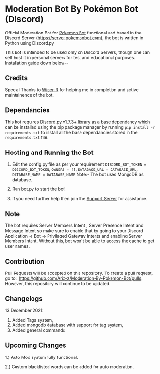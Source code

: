 # Moderation Bot By Pokémon Bot (Discord)

Official Moderation Bot for [Pokemon Bot](https://pokemonbot.com) functional and based in the Discord Server (https://server.pokemonbot.com), the bot is written in Python using Discord.py

This bot is intended to be used only on Discord Servers, though one can self host it in personal servers for test and educational purposes. 
Installation guide down below--

## Credits

Special Thanks to [Wiper-R](https://github.com/Wiper-R) for helping me in completion and active maintainence of the bot.

## Dependancies

This bot requires [Discord.py v1.7.3+ library](https://discordpy.readthedocs.io/) as a base dependency which can be installed using the pip package manager by running `pip install -r requirements.txt` to install all the base dependancies stored in the `requirements.txt` file.

## Hosting and Running the Bot

1. Edit the config.py file as per your requirement `DISCORD_BOT_TOKEN = DISCORD_BOT_TOKEN`, `OWNERS = []`, `DATABASE_URL = DATABASE_URL`, `DATABASE_NAME = DATABASE_NAME` 
Note:- The bot uses MongoDB as database.

2. Run bot.py to start the bot!

3. If you need further help then join the [Support Server](https://server.pokemonbot.com) for assistance.

## Note

The bot requires Server Members Intent , Server Presence Intent and Message Intent so make sure to enable that by going to your Discord Application -> Bot -> Privilaged Gateway Intents and enabling Server Members Intent. Without this, bot won't be able to access the cache to get user names.

## Contribution

Pull Requests will be accepted on this repository. To create a pull request, go to : https://github.com/Ariz-z/Moderation-By-Pokemon-Bot/pulls. However, this repository will continue to be updated.

## Changelogs

13 December 2021:
  1. Added Tags system,
  2. Added mongodb database with support for tag system,
  3. Added general commands

## Upcoming Changes

1.) Auto Mod system fully functional.

2.) Custom blacklisted words can be added for auto moderation.

